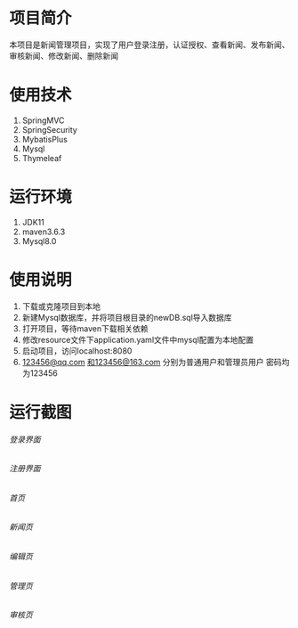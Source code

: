 # 项目简介

本项目是新闻管理项目，实现了用户登录注册，认证授权、查看新闻、发布新闻、审核新闻、修改新闻、删除新闻

# 使用技术

1. SpringMVC
2. SpringSecurity
3. MybatisPlus
4. Mysql
5. Thymeleaf

# 运行环境

1. JDK11
2. maven3.6.3
3. Mysql8.0

# 使用说明

1. 下载或克隆项目到本地
2. 新建Mysql数据库，并将项目根目录的newDB.sql导入数据库
3. 打开项目，等待maven下载相关依赖
4. 修改resource文件下application.yaml文件中mysql配置为本地配置
5. 启动项目，访问localhost:8080
6. 123456@qq.com 和123456@163.com 分别为普通用户和管理员用户 密码均为123456

# 运行截图

###### 登录界面



###### 注册界面



###### 首页



###### 新闻页



###### 编辑页



###### 管理页



###### 审核页



